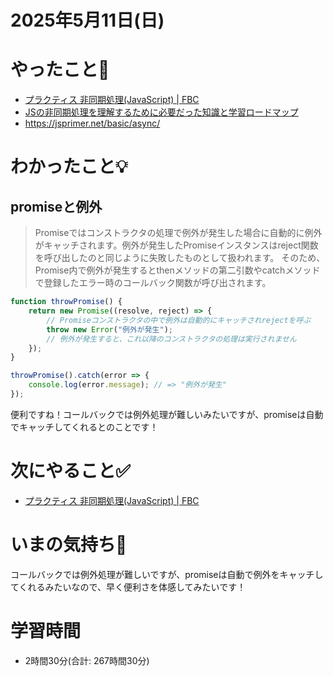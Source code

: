 # 2025年5月11日(日)

# やったこと📝

- [プラクティス 非同期処理\(JavaScript\) \| FBC](https://bootcamp.fjord.jp/practices/204)
- [JSの非同期処理を理解するために必要だった知識と学習ロードマップ](https://zenn.dev/estra/articles/js-async-programming-roadmap)
- https://jsprimer.net/basic/async/

# わかったこと💡
## promiseと例外
> Promiseではコンストラクタの処理で例外が発生した場合に自動的に例外がキャッチされます。例外が発生したPromiseインスタンスはreject関数を呼び出したのと同じように失敗したものとして扱われます。 そのため、Promise内で例外が発生するとthenメソッドの第二引数やcatchメソッドで登録したエラー時のコールバック関数が呼び出されます。

```javascript
function throwPromise() {
    return new Promise((resolve, reject) => {
        // Promiseコンストラクタの中で例外は自動的にキャッチされrejectを呼ぶ
        throw new Error("例外が発生");
        // 例外が発生すると、これ以降のコンストラクタの処理は実行されません
    });
}

throwPromise().catch(error => {
    console.log(error.message); // => "例外が発生"
});
```
便利ですね！コールバックでは例外処理が難しいみたいですが、promiseは自動でキャッチしてくれるとのことです！

# 次にやること✅

- [プラクティス 非同期処理\(JavaScript\) \| FBC](https://bootcamp.fjord.jp/practices/204)

# いまの気持ち🫶

コールバックでは例外処理が難しいですが、promiseは自動で例外をキャッチしてくれるみたいなので、早く便利さを体感してみたいです！

# 学習時間

- 2時間30分(合計: 267時間30分)
